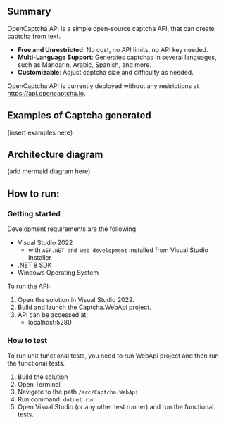 ## Summary
OpenCaptcha API is a simple open-source captcha API, that can create captcha from text.

- **Free and Unrestricted**: No cost, no API limits, no API key needed.
- **Multi-Language Support**: Generates captchas in several languages, such as Mandarin, Arabic, Spanish, and more.
- **Customizable**: Adjust captcha size and difficulty as needed.

OpenCaptcha API is currently deployed without any restrictions at https://api.opencaptcha.io.

## Examples of Captcha generated

(insert examples here)

## Architecture diagram

(add mermaid diagram here)

## 

## How to run:

### Getting started
Development requirements are the following:
- Visual Studio 2022 
    - with `ASP.NET and web development` installed from Visual Studio Installer
- .NET 8 SDK
- Windows Operating System

To run the API:
1. Open the solution in Visual Studio 2022. 
2. Build and launch the Captcha.WebApi project.
3. API can be accessed at:
    - localhost:5280

### How to test
To run unit functional tests, you need to run WebApi project and then run the functional tests.

1. Build the solution
2. Open Terminal 
3. Navigate to the path `/src/Captcha.WebApi`
4. Run command: `dotnet run`
5. Open Visual Studio (or any other test runner) and run the functional tests.
